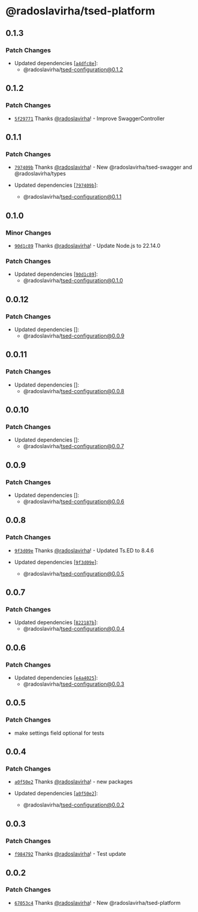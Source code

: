 # @radoslavirha/tsed-platform

## 0.1.3

### Patch Changes

- Updated dependencies [[`a4dfc8e`](https://github.com/radoslavirha/toolkit-hub/commit/a4dfc8e4be98cbfe92d5c686cdd3fe250a9c806b)]:
  - @radoslavirha/tsed-configuration@0.1.2

## 0.1.2

### Patch Changes

- [`5f29771`](https://github.com/radoslavirha/toolkit-hub/commit/5f297715d58b14a0ccffdfe2e8e0fcb19aa7c624) Thanks [@radoslavirha](https://github.com/radoslavirha)! - Improve SwaggerController

## 0.1.1

### Patch Changes

- [`797409b`](https://github.com/radoslavirha/toolkit-hub/commit/797409b9c04a727a6b59bfcd90933dd2ff8abd49) Thanks [@radoslavirha](https://github.com/radoslavirha)! - New @radoslavirha/tsed-swagger and @radoslavirha/types

- Updated dependencies [[`797409b`](https://github.com/radoslavirha/toolkit-hub/commit/797409b9c04a727a6b59bfcd90933dd2ff8abd49)]:
  - @radoslavirha/tsed-configuration@0.1.1

## 0.1.0

### Minor Changes

- [`90d1c89`](https://github.com/radoslavirha/toolkit-hub/commit/90d1c891af365e4b60d6ef6c50b0b96ba1296206) Thanks [@radoslavirha](https://github.com/radoslavirha)! - Update Node.js to 22.14.0

### Patch Changes

- Updated dependencies [[`90d1c89`](https://github.com/radoslavirha/toolkit-hub/commit/90d1c891af365e4b60d6ef6c50b0b96ba1296206)]:
  - @radoslavirha/tsed-configuration@0.1.0

## 0.0.12

### Patch Changes

- Updated dependencies []:
  - @radoslavirha/tsed-configuration@0.0.9

## 0.0.11

### Patch Changes

- Updated dependencies []:
  - @radoslavirha/tsed-configuration@0.0.8

## 0.0.10

### Patch Changes

- Updated dependencies []:
  - @radoslavirha/tsed-configuration@0.0.7

## 0.0.9

### Patch Changes

- Updated dependencies []:
  - @radoslavirha/tsed-configuration@0.0.6

## 0.0.8

### Patch Changes

- [`9f3d09e`](https://github.com/radoslavirha/toolkit-hub/commit/9f3d09ef5b962331999fa469bc99b385b001d3d6) Thanks [@radoslavirha](https://github.com/radoslavirha)! - Updated Ts.ED to 8.4.6

- Updated dependencies [[`9f3d09e`](https://github.com/radoslavirha/toolkit-hub/commit/9f3d09ef5b962331999fa469bc99b385b001d3d6)]:
  - @radoslavirha/tsed-configuration@0.0.5

## 0.0.7

### Patch Changes

- Updated dependencies [[`822187b`](https://github.com/radoslavirha/toolkit-hub/commit/822187badf3cdd0a7e1881a0ac4514006b530d3f)]:
  - @radoslavirha/tsed-configuration@0.0.4

## 0.0.6

### Patch Changes

- Updated dependencies [[`e4a4025`](https://github.com/radoslavirha/toolkit-hub/commit/e4a4025ff0837da3fa0d27014127eba44304952f)]:
  - @radoslavirha/tsed-configuration@0.0.3

## 0.0.5

### Patch Changes

- make settings field optional for tests

## 0.0.4

### Patch Changes

- [`a0f50e2`](https://github.com/radoslavirha/toolkit-hub/commit/a0f50e2a6505aabda26153b5e2f11d623fbb5952) Thanks [@radoslavirha](https://github.com/radoslavirha)! - new packages

- Updated dependencies [[`a0f50e2`](https://github.com/radoslavirha/toolkit-hub/commit/a0f50e2a6505aabda26153b5e2f11d623fbb5952)]:
  - @radoslavirha/tsed-configuration@0.0.2

## 0.0.3

### Patch Changes

- [`f984792`](https://github.com/radoslavirha/toolkit-hub/commit/f9847928c3aa736324142bf489971ef82aeb6b7d) Thanks [@radoslavirha](https://github.com/radoslavirha)! - Test update

## 0.0.2

### Patch Changes

- [`67053c4`](https://github.com/radoslavirha/toolkit-hub/commit/67053c4190fb5e6a7f42d9c36b10011225dc294c) Thanks [@radoslavirha](https://github.com/radoslavirha)! - New @radoslavirha/tsed-platform
